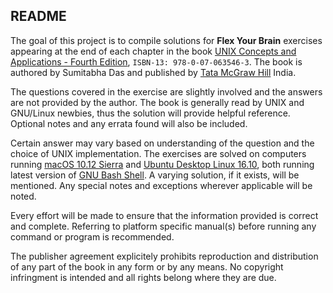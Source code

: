 ## README

The goal of this project is to compile solutions for **Flex Your Brain** exercises appearing at the end of each chapter in the book [UNIX Concepts and Applications - Fourth Edition][Book], `ISBN-13: 978-0-07-063546-3`. The book is authored by Sumitabha Das and published by [Tata McGraw Hill][Publisher] India.

The questions covered in the exercise are slightly involved and the answers are not provided by the author. The book is generally read by UNIX and GNU/Linux newbies, thus the solution will provide helpful reference. Optional notes and any errata found will also be included.

Certain answer may vary based on understanding of the question and the choice of UNIX implementation. The exercises are solved on computers running [macOS 10.12 Sierra][macOS] and [Ubuntu Desktop Linux 16.10][Ubuntu], both running latest version of [GNU Bash Shell][Bash]. A varying solution, if it exists, will be mentioned. Any special notes and exceptions wherever applicable will be noted.

Every effort will be made to ensure that the information provided is correct and complete. Referring to platform specific manual(s) before running any command or program is recommended.

The publisher agreement explicitely prohibits reproduction and distribution of any part of the book in any form or by any means. No copyright infringment is intended and all rights belong where they are due.



[Book]:         http://mhhe.com/das/uca
[Publisher]:    http://www.tatamcgrawhill.com
[macOS]:        http://www.apple.com/macos/sierra/
[Ubuntu]:       http://www.ubuntu.com/desktop
[Bash]:         https://www.gnu.org/software/bash/
